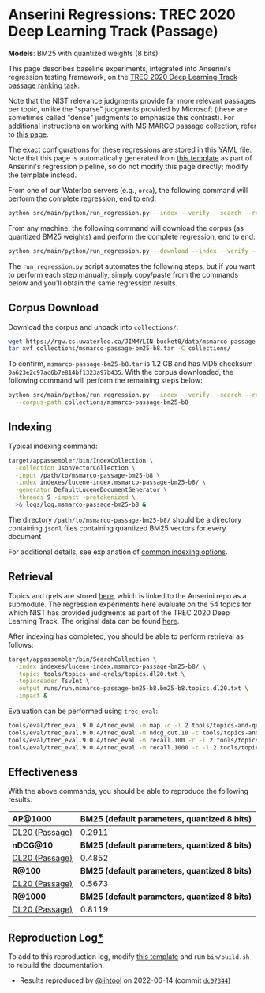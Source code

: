 # Anserini Regressions: TREC 2020 Deep Learning Track (Passage)

**Models**: BM25 with quantized weights (8 bits)

This page describes baseline experiments, integrated into Anserini's regression testing framework, on the [TREC 2020 Deep Learning Track passage ranking task](https://trec.nist.gov/data/deep2020.html).

Note that the NIST relevance judgments provide far more relevant passages per topic, unlike the "sparse" judgments provided by Microsoft (these are sometimes called "dense" judgments to emphasize this contrast).
For additional instructions on working with MS MARCO passage collection, refer to [this page](experiments-msmarco-passage.md).

The exact configurations for these regressions are stored in [this YAML file](../../src/main/resources/regression/dl20-passage-bm25-b8.yaml).
Note that this page is automatically generated from [this template](../../src/main/resources/docgen/templates/dl20-passage-bm25-b8.template) as part of Anserini's regression pipeline, so do not modify this page directly; modify the template instead.

From one of our Waterloo servers (e.g., `orca`), the following command will perform the complete regression, end to end:

```bash
python src/main/python/run_regression.py --index --verify --search --regression dl20-passage-bm25-b8
```

From any machine, the following command will download the corpus (as quantized BM25 weights) and perform the complete regression, end to end:

```bash
python src/main/python/run_regression.py --download --index --verify --search --regression dl20-passage-bm25-b8
```

The `run_regression.py` script automates the following steps, but if you want to perform each step manually, simply copy/paste from the commands below and you'll obtain the same regression results.

## Corpus Download

Download the corpus and unpack into `collections/`:

```bash
wget https://rgw.cs.uwaterloo.ca/JIMMYLIN-bucket0/data/msmarco-passage-bm25-b8.tar -P collections/
tar xvf collections/msmarco-passage-bm25-b8.tar -C collections/
```

To confirm, `msmarco-passage-bm25-b8.tar` is 1.2 GB and has MD5 checksum `0a623e2c97ac6b7e814bf1323a97b435`.
With the corpus downloaded, the following command will perform the remaining steps below:

```bash
python src/main/python/run_regression.py --index --verify --search --regression dl20-passage-bm25-b8 \
  --corpus-path collections/msmarco-passage-bm25-b8
```

## Indexing

Typical indexing command:

```bash
target/appassembler/bin/IndexCollection \
  -collection JsonVectorCollection \
  -input /path/to/msmarco-passage-bm25-b8 \
  -index indexes/lucene-index.msmarco-passage-bm25-b8/ \
  -generator DefaultLuceneDocumentGenerator \
  -threads 9 -impact -pretokenized \
  >& logs/log.msmarco-passage-bm25-b8 &
```

The directory `/path/to/msmarco-passage-bm25-b8/` should be a directory containing `jsonl` files containing quantized BM25 vectors for every document

For additional details, see explanation of [common indexing options](common-indexing-options.md).

## Retrieval

Topics and qrels are stored [here](https://github.com/castorini/anserini-tools/tree/master/topics-and-qrels), which is linked to the Anserini repo as a submodule.
The regression experiments here evaluate on the 54 topics for which NIST has provided judgments as part of the TREC 2020 Deep Learning Track.
The original data can be found [here](https://trec.nist.gov/data/deep2020.html).

After indexing has completed, you should be able to perform retrieval as follows:

```bash
target/appassembler/bin/SearchCollection \
  -index indexes/lucene-index.msmarco-passage-bm25-b8/ \
  -topics tools/topics-and-qrels/topics.dl20.txt \
  -topicreader TsvInt \
  -output runs/run.msmarco-passage-bm25-b8.bm25-b8.topics.dl20.txt \
  -impact &
```

Evaluation can be performed using `trec_eval`:

```bash
tools/eval/trec_eval.9.0.4/trec_eval -m map -c -l 2 tools/topics-and-qrels/qrels.dl20-passage.txt runs/run.msmarco-passage-bm25-b8.bm25-b8.topics.dl20.txt
tools/eval/trec_eval.9.0.4/trec_eval -m ndcg_cut.10 -c tools/topics-and-qrels/qrels.dl20-passage.txt runs/run.msmarco-passage-bm25-b8.bm25-b8.topics.dl20.txt
tools/eval/trec_eval.9.0.4/trec_eval -m recall.100 -c -l 2 tools/topics-and-qrels/qrels.dl20-passage.txt runs/run.msmarco-passage-bm25-b8.bm25-b8.topics.dl20.txt
tools/eval/trec_eval.9.0.4/trec_eval -m recall.1000 -c -l 2 tools/topics-and-qrels/qrels.dl20-passage.txt runs/run.msmarco-passage-bm25-b8.bm25-b8.topics.dl20.txt
```

## Effectiveness

With the above commands, you should be able to reproduce the following results:

| **AP@1000**                                                                                                  | **BM25 (default parameters, quantized 8 bits)**|
|:-------------------------------------------------------------------------------------------------------------|-----------|
| [DL20 (Passage)](https://trec.nist.gov/data/deep2020.html)                                                   | 0.2911    |
| **nDCG@10**                                                                                                  | **BM25 (default parameters, quantized 8 bits)**|
| [DL20 (Passage)](https://trec.nist.gov/data/deep2020.html)                                                   | 0.4852    |
| **R@100**                                                                                                    | **BM25 (default parameters, quantized 8 bits)**|
| [DL20 (Passage)](https://trec.nist.gov/data/deep2020.html)                                                   | 0.5673    |
| **R@1000**                                                                                                   | **BM25 (default parameters, quantized 8 bits)**|
| [DL20 (Passage)](https://trec.nist.gov/data/deep2020.html)                                                   | 0.8119    |

## Reproduction Log[*](reproducibility.md)

To add to this reproduction log, modify [this template](../../src/main/resources/docgen/templates/dl20-passage-bm25-b8.template) and run `bin/build.sh` to rebuild the documentation.

+ Results reproduced by [@lintool](https://github.com/lintool) on 2022-06-14 (commit [`dc07344`](https://github.com/castorini/anserini/commit/dc073447c8a0c07b53d979c49bf1e2e018200508))
